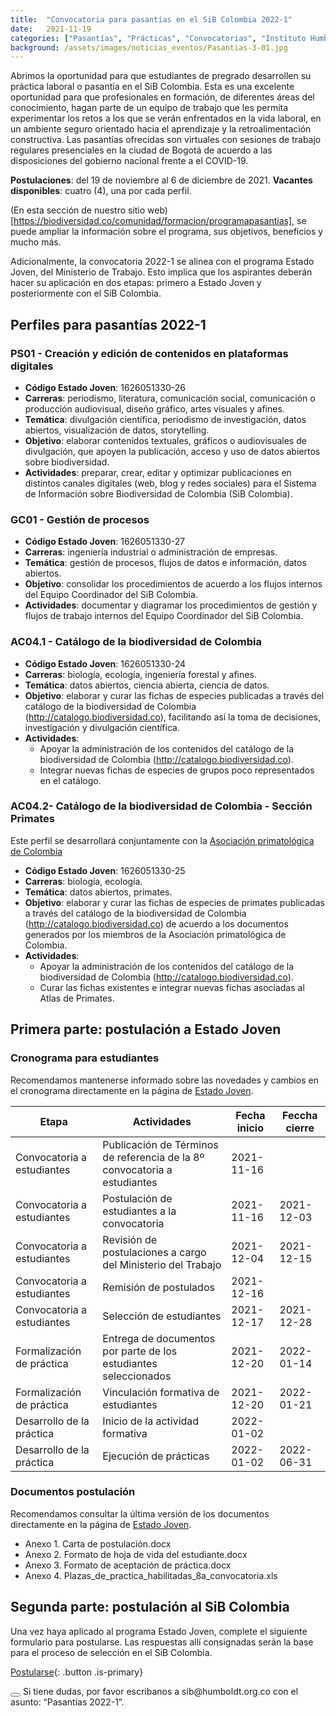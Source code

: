 ```yaml
---
title:  "Convocatoria para pasantías en el SiB Colombia 2022-1"
date:   2021-11-19
categories: ["Pasantías", "Prácticas", "Convocatorias", "Instituto Humboldt", "2021","Estado Joven"]
background: /assets/images/noticias_eventos/Pasantias-3-01.jpg
---
```


Abrimos la oportunidad para que estudiantes de pregrado desarrollen su práctica laboral o pasantía en el SiB Colombia. Esta es una excelente oportunidad para que profesionales en formación, de diferentes áreas del conocimiento, hagan parte de un equipo de trabajo que les permita experimentar los retos a los que se verán enfrentados en la vida laboral, en un ambiente seguro orientado hacia el aprendizaje y la retroalimentación constructiva.
Las pasantías ofrecidas son virtuales con sesiones de trabajo regulares presenciales en la ciudad de Bogotá de acuerdo a las disposiciones del gobierno nacional frente a el COVID-19.

  **Postulaciones**: del 19 de noviembre al 6 de diciembre de 2021.
  **Vacantes disponibles**: cuatro (4), una por cada perfil.

(En esta sección de nuestro sitio web)[https://biodiversidad.co/comunidad/formacion/programapasantias], se puede ampliar la información sobre el programa, sus objetivos, beneficios y mucho más.

Adicionalmente, la convocatoria 2022-1 se alinea con el programa Estado Joven, del Ministerio de Trabajo. Esto implica que los aspirantes deberán hacer su aplicación en dos etapas: primero a Estado Joven y posteriormente con el SiB Colombia.

## Perfiles para pasantías 2022-1

 
### PS01 - Creación y edición de contenidos en plataformas digitales
- **Código Estado Joven**: 1626051330-26
- **Carreras**: periodismo, literatura, comunicación social, comunicación o producción audiovisual, diseño gráfico, artes visuales y afines.
- **Temática**: divulgación científica, periodismo de investigación, datos abiertos, visualización de datos, storytelling. 
- **Objetivo**: elaborar contenidos textuales, gráficos o audiovisuales de divulgación, que apoyen la publicación, acceso y uso de datos abiertos sobre biodiversidad.
- **Actividades**: preparar, crear, editar y optimizar publicaciones en distintos canales digitales (web, blog y redes sociales) para el Sistema de Información sobre Biodiversidad de Colombia (SiB Colombia).
 
### GC01 - Gestión de procesos
- **Código Estado Joven**: 1626051330-27 
- **Carreras**: ingeniería industrial o administración de empresas.
- **Temática**: gestión de procesos, flujos de datos e información, datos abiertos.
- **Objetivo**: consolidar los procedimientos de acuerdo a los flujos internos del Equipo Coordinador del SiB Colombia.
- **Actividades**: documentar y diagramar los procedimientos de gestión y flujos de trabajo internos del Equipo Coordinador del SiB Colombia. 
 
 
### AC04.1 - Catálogo de la biodiversidad de Colombia 

- **Código Estado Joven**: 1626051330-24
- **Carreras**: biología, ecología, ingeniería forestal y afines.
- **Temática**: datos abiertos, ciencia abierta, ciencia de datos.
- **Objetivo**: elaborar y curar las fichas de especies publicadas a través del catálogo de la biodiversidad de Colombia (http://catalogo.biodiversidad.co), facilitando así la toma de decisiones, investigación y divulgación científica.
- **Actividades**: 
  - Apoyar la administración de los contenidos del catálogo de la biodiversidad de Colombia (http://catalogo.biodiversidad.co). 
  - Integrar nuevas fichas de especies de grupos poco representados en el catálogo. 
 
### AC04.2- Catálogo de la biodiversidad de Colombia - Sección Primates
Este perfil se desarrollará conjuntamente con la [Asociación primatológica de Colombia](https://www.asoprimatologicacolombiana.org)

- **Código Estado Joven**: 1626051330-25
- **Carreras**: biología, ecología.
- **Temática**: datos abiertos, primates.
- **Objetivo**: elaborar y curar las fichas de especies de primates publicadas a través del catálogo de la biodiversidad de Colombia (http://catalogo.biodiversidad.co) de acuerdo a los documentos generados por los miembros de la Asociación primatológica de Colombia.
- **Actividades**: 
  - Apoyar la administración de los contenidos del catálogo de la biodiversidad de Colombia (http://catalogo.biodiversidad.co). 
  - Curar las fichas existentes e integrar nuevas fichas asociadas al Atlas de Primates. 


## Primera parte: postulación a Estado Joven

### Cronograma para estudiantes
Recomendamos mantenerse informado sobre las novedades y cambios en el cronograma directamente en la página de [Estado Joven](https://www.mintrabajo.gov.co/empleo-y-pensiones/movilidad-y-formacion/estado-joven).

| Etapa                      | Actividades                                                               | Fecha inicio | Feccha cierre |
|----------------------------|---------------------------------------------------------------------------|--------------|---------------|
| Convocatoria a estudiantes | Publicación de Términos de referencia de la 8º convocatoria a estudiantes | 2021-11-16   |               |
| Convocatoria a estudiantes | Postulación de estudiantes a la convocatoria                              | 2021-11-16   | 2021-12-03    |
| Convocatoria a estudiantes | Revisión de postulaciones a cargo del Ministerio del Trabajo              | 2021-12-04   | 2021-12-15    |
| Convocatoria a estudiantes | Remisión de postulados                                                    | 2021-12-16   |               |
| Convocatoria a estudiantes | Selección de estudiantes                                                  | 2021-12-17   | 2021-12-28    |
| Formalización de práctica  | Entrega de documentos por parte de los estudiantes seleccionados          | 2021-12-20   | 2022-01-14    |
| Formalización de práctica  | Vinculación formativa de estudiantes                                      | 2021-12-20   | 2022-01-21    |
| Desarrollo de la práctica  | Inicio de la actividad formativa                                          | 2022-01-02   |               |
| Desarrollo de la práctica  | Ejecución de prácticas                                                    | 2022-01-02   | 2022-06-31    |

### Documentos postulación 

Recomendamos consultar la última versión de los  documentos directamente en la página de [Estado Joven](https://www.mintrabajo.gov.co/empleo-y-pensiones/movilidad-y-formacion/estado-joven).

- Anexo 1. Carta de postulación.docx 
- Anexo 2. Formato de hoja de vida del estudiante.docx 
- Anexo 3. Formato de aceptación de práctica.docx 
- Anexo 4. Plazas_de_practica_habilitadas_8a_convocatoria.xls

## Segunda parte: postulación al SiB Colombia
Una vez haya aplicado al programa Estado Joven, complete el siguiente formulario para postularse. Las respuestas allí consignadas serán la base para el proceso de selección en el SiB Colombia.

[Postularse](https://docs.google.com/forms/d/e/1FAIpQLScHFMFDADaX-c_C6ghuy06cJVXw0x_TzTvM7bg2PFLpMtihGQ/viewform){: .button .is-primary}



<div class="notification">
  <button class="delete"></button>
  Si tiene dudas, por favor escribanos a sib@humboldt.org.co con el asunto: “Pasantías 2022-1”.
</div>

